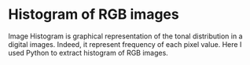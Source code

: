 # Histogram of RGB images
 Image Histogram is graphical representation of the tonal distribution in a digital images. Indeed, it represent frequency of each pixel value. Here I used Python to extract histogram of RGB images. 
